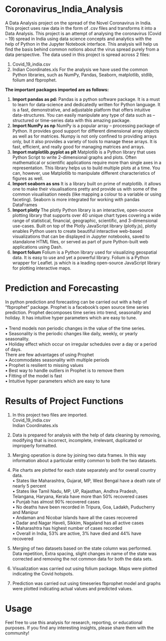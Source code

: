 # Coronavirus_India_Analysis
A Data Analysis project on the spread of the Novel Coronavirus in India. This project uses raw data in the form of .csv files and transforms it into a Data Analysis. This project is an attempt of analysing the coronavirus (Covid – 19) spread in India using data science concepts and analytics with the help of Python in the Jupyter Notebook interface. This analysis will help us find the basis behind common notions about the virus spread purely from a data perspective.
The data used in this project is spread across 2 files:
1.	Covid_19_india.csv
2.	Indian Coordinates.xls
For the analysis we have used the common Python libraries, such as NumPy, Pandas, Seaborn, matplotlib, stdlib, folium and fbprophet.

**The important packages imported are as follows:**
1. **Import pandas as pd:** 
Pandas is a python software package. It is a must to learn for data-science and dedicatedly written for Python language. It is a fast, demonstrative, and adjustable platform that offers intuitive data-structures. You can easily manipulate any type of data such as – structured or time-series data with this amazing package.
2. **Import NumPy as np**
NumPy is a popular array – processing package of Python. It provides good support for different dimensional array objects as well as for matrices. Numpy is not only confined to providing arrays only, but it also provides a variety of tools to manage these arrays. It is fast, efficient, and really good for managing matrices and arrays.
3. **Import matplotlib.pyplot as plt**
Matplotlib is a Python library that uses Python Script to write 2-dimensional graphs and plots. Often mathematical or scientific applications require more than single axes in a representation. This library helps us to build multiple plots at a time. You can, however, use Matplotlib to manipulate different characteristics of figures as well.
4. **Import seaborn as sns**
It is a library built on prime of matplotlib. it allows one to make their visualisations pretty and provide us with some of the common visualisation needs (like mapping a colour to a variable or using faceting). Seaborn is more integrated for working with pandas DataFrames
5. **Import plotly**
The plotly Python library is an interactive, open-source plotting library that supports over 40 unique chart types covering a wide range of statistical, financial, geographic, scientific, and 3-dimensional use-cases. Built on top of the Plotly JavaScript library (plotly.js), plotly enables Python users to create beautiful interactive web-based visualizations that can be displayed in Jupyter notebooks, saved to standalone HTML files, or served as part of pure Python-built web applications using Dash.
6. **Import folium**
Folium is a Python library used for visualizing geospatial data. It is easy to use and yet a powerful library. Folium is a Python wrapper for Leaflet. js which is a leading open-source JavaScript library for plotting interactive maps.

# Prediction and Forecasting
In python prediction and forecasting can be carried out with a help of “fbprophet” package.
Prophet is a facebook’s open source time series prediction. Prophet decomposes time series into trend, seasonality and holiday. It has intuitive hyper parameters which are easy to tune.<br /><br />
•	Trend models non periodic changes in the value of the time series.<br />
•	Seasonality is the periodic changes like daily, weekly, or yearly seasonality.<br />
•	Holiday effect which occur on irregular schedules over a day or a period of days.<br />
There are few advantages of using Prophet<br />
•	Accommodates seasonality with multiple periods<br />
•	Prophet is resilient to missing values<br />
•	Best way to handle outliers in Prophet is to remove them<br />
•	Fitting of the model is fast<br />
•	Intuitive hyper parameters which are easy to tune

# Results of Project Functions
1.	In this project two files are imported.<br />
Covid_19_india.csv<br />
Indian Coordinates.xls<br />
2.	Data is prepared for analysis with the help of data cleaning by removing, modifying that is incorrect, incomplete, irrelevant, duplicated or improperly formatted.
3.	Merging operation is done by joining two data frames. In this way information about a particular entity common to both the two datasets.
4.	Pie charts are plotted for each state separately and for overall country data.<br />
•	States like Maharashtra, Gujarat, MP, West Bengal have a death rate of nearly 5 percent<br />
•	States like Tamil Nadu, MP, UP, Rajasthan, Andhra Pradesh, Telangana, Haryana, Kerala have more than 50% recovered cases<br />
•	Punjab has almost 90% recovered cases<br />
•	No deaths have been recorded in Tripura, Goa, Ladakh, Puducherry and Manipur<br />
•	Andaman and Nicobar Islands have all the cases recovered<br />
•	Dadar and Nagar Haveli, Sikkim, Nagaland has all active cases<br />
•	Maharashtra has highest number of cases recorded<br />
•	Overall in India, 53% are active, 3% have died and 44% have recovered<br />

5.	Merging of two datasets based on the state column was performed. Data repetition, Extra spacing, slight changes in name of the state was corrected and removing the not common data for both the data sets.
6.	Visualization was carried out using folium package. Maps were plotted indicating the Covid hotspots.
7.	Prediction was carried out using timeseries fbprophet model and graphs were plotted indicating actual values and predicted values.



# Usage
Feel free to use this analysis for research, reporting, or educational purposes. If you find any interesting insights, please share them with the community!

